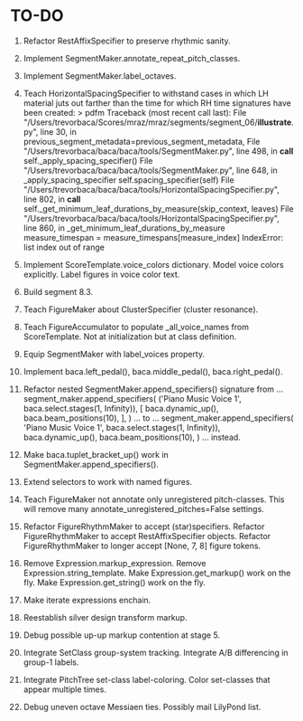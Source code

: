TO-DO
=====

1.  Refactor RestAffixSpecifier to preserve rhythmic sanity.

2.  Implement SegmentMaker.annotate_repeat_pitch_classes.

3.  Implement SegmentMaker.label_octaves.

4.  Teach HorizontalSpacingSpecifier to withstand cases in which LH material
    juts out farther than the time for which RH time signatures have been
    created:
        > pdfm
        Traceback (most recent call last):
        File "/Users/trevorbaca/Scores/mraz/mraz/segments/segment_06/__illustrate__.py", line 30, in <module>
            previous_segment_metadata=previous_segment_metadata,
        File "/Users/trevorbaca/baca/baca/tools/SegmentMaker.py", line 498, in __call__
            self._apply_spacing_specifier()
        File "/Users/trevorbaca/baca/baca/tools/SegmentMaker.py", line 648, in _apply_spacing_specifier
            self.spacing_specifier(self)
        File "/Users/trevorbaca/baca/baca/tools/HorizontalSpacingSpecifier.py", line 802, in __call__
            self._get_minimum_leaf_durations_by_measure(skip_context, leaves)
        File "/Users/trevorbaca/baca/baca/tools/HorizontalSpacingSpecifier.py", line 860, in _get_minimum_leaf_durations_by_measure
            measure_timespan = measure_timespans[measure_index]
        IndexError: list index out of range

5.  Implement ScoreTemplate.voice_colors dictionary.
    Model voice colors explicitly.
    Label figures in voice color text.

6.  Build segment 8.3.

7.  Teach FigureMaker about ClusterSpecifier (cluster resonance).

8.  Teach FigureAccumulator to populate _all_voice_names from ScoreTemplate.
    Not at initialization but at class definition.

9.  Equip SegmentMaker with label_voices property.

10. Implement baca.left_pedal(), baca.middle_pedal(), baca.right_pedal().

11. Refactor nested SegmentMaker.append_specifiers() signature from ...
        segment_maker.append_specifiers(
            ('Piano Music Voice 1', baca.select.stages(1, Infinity)),
            [
                baca.dynamic_up(),
                baca.beam_positions(10),
                ],
            )
    ... to ...
        segment_maker.append_specifiers(
            'Piano Music Voice 1',
            baca.select.stages(1, Infinity)),
            baca.dynamic_up(),
            baca.beam_positions(10),
            )
    ... instead.

12. Make baca.tuplet_bracket_up() work in SegmentMaker.append_specifiers().

13. Extend selectors to work with named figures.

14. Teach FigureMaker not annotate only unregistered pitch-classes.
    This will remove many annotate_unregistered_pitches=False settings.

15. Refactor FigureRhythmMaker to accept (star)specifiers.
    Refactor FigureRhythmMaker to accept RestAffixSpecifier objects.
    Refactor FigureRhythmMaker to longer accept [None, 7, 8] figure tokens.

16. Remove Expression.markup_expression.
    Remove Expression.string_template.
    Make Expression.get_markup() work on the fly.
    Make Expression.get_string() work on the fly.

17. Make iterate expressions enchain.

18. Reestablish silver design transform markup.

19. Debug possible up-up markup contention at stage 5.

20. Integrate SetClass group-system tracking.
    Integrate A/B differencing in group-1 labels.

21. Integrate PitchTree set-class label-coloring.
    Color set-classes that appear multiple times.

22. Debug uneven octave Messiaen ties. Possibly mail LilyPond list.
